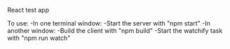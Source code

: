 React test app

To use:
-In one terminal window:
  -Start the server with "npm start"
-In another window:
  -Build the client with "npm build"
  -Start the watchify task with "npm run watch"